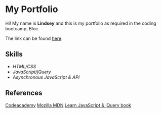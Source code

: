 # My Portfolio

Hi! My name is **Lindsey** and this is my portfolio as required in the coding bootcamp, Bloc.

The link can be found [here](https://codelikeagirl29.github.io/lindsey-portfolio/).


## Skills
* _HTML/CSS_
* _JavaScript/jQuery_
* _Asynchronous JavaScript & API_

## References

[Codeacademy](http://ssqt.co/mQh1UlY)
[Mozilla MDN](https://developer.mozilla.org/en-US/)
[Learn JavaScript & jQuery book](http://javascriptbook.com/)
